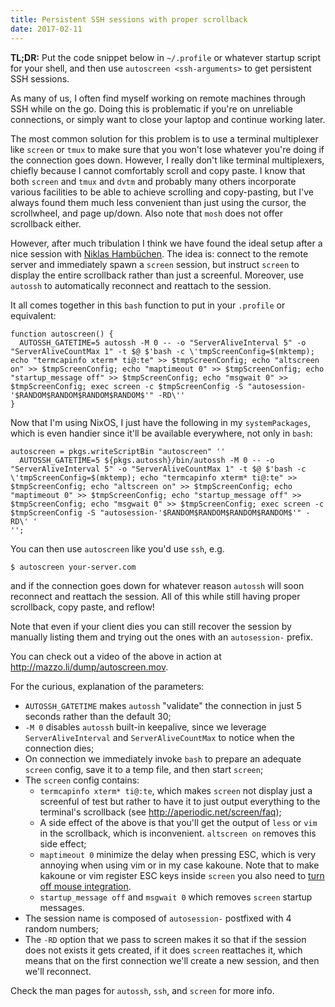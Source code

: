 ```yaml
---
title: Persistent SSH sessions with proper scrollback
date: 2017-02-11
---
```


**TL;DR:** Put the code snippet below in `~/.profile` or whatever startup
script for your shell, and then use `autoscreen <ssh-arguments>` to get
persistent SSH sessions.

As many of us, I often find myself working on remote machines through SSH while on the
go. Doing this is problematic if you're on unreliable connections, or simply want
to close your laptop and continue working later.

The most common solution for this problem is to use a terminal multiplexer
like `screen` or `tmux` to make sure that you won't lose whatever you're
doing if the connection goes down. However, I really don't like terminal
multiplexers, chiefly because I cannot comfortably scroll and copy
paste. I know that both `screen` and `tmux` and `dvtm` and probably many
others incorporate various facilities to be able to achieve scrolling
and copy-pasting, but I've always found them much less convenient than
just using the cursor, the scrollwheel, and page up/down. Also note
that `mosh` does not offer scrollback either.

However, after much tribulation I think we have found the ideal setup
after a nice session with [Niklas Hambüchen](http://github.com/nh2). The
idea is: connect to the remote server and immediately spawn a `screen`
session, but instruct `screen` to display the entire scrollback rather
than just a screenful. Moreover, use `autossh` to automatically reconnect
and reattach to the session.

It all comes together in this `bash` function to put in your `.profile`
or equivalent:

```
function autoscreen() {
  AUTOSSH_GATETIME=5 autossh -M 0 -- -o "ServerAliveInterval 5" -o "ServerAliveCountMax 1" -t $@ $'bash -c \'tmpScreenConfig=$(mktemp); echo "termcapinfo xterm* ti@:te" >> $tmpScreenConfig; echo "altscreen on" >> $tmpScreenConfig; echo "maptimeout 0" >> $tmpScreenConfig; echo "startup_message off" >> $tmpScreenConfig; echo "msgwait 0" >> $tmpScreenConfig; exec screen -c $tmpScreenConfig -S "autosession-'$RANDOM$RANDOM$RANDOM$RANDOM$'" -RD\''
}
```

Now that I'm using NixOS, I just have the following in my `systemPackages`, which is even handier since it'll be available everywhere, not only in `bash`:

```
autoscreen = pkgs.writeScriptBin "autoscreen" ''
  AUTOSSH_GATETIME=5 ${pkgs.autossh}/bin/autossh -M 0 -- -o "ServerAliveInterval 5" -o "ServerAliveCountMax 1" -t $@ $'bash -c \'tmpScreenConfig=$(mktemp); echo "termcapinfo xterm* ti@:te" >> $tmpScreenConfig; echo "altscreen on" >> $tmpScreenConfig; echo "maptimeout 0" >> $tmpScreenConfig; echo "startup_message off" >> $tmpScreenConfig; echo "msgwait 0" >> $tmpScreenConfig; exec screen -c $tmpScreenConfig -S "autosession-'$RANDOM$RANDOM$RANDOM$RANDOM$'" -RD\' '
'';
```

You can then use `autoscreen` like you'd use `ssh`, e.g.

```
$ autoscreen your-server.com
```

and if the connection goes down for whatever reason `autossh` will soon
reconnect and reattach the session. All of this while still having proper
scrollback, copy paste, and reflow!

Note that even if your client dies you can still recover the session
by manually listing them and trying out the ones with an `autosession-`
prefix.

You can check out a video of the above in action at
<http://mazzo.li/dump/autoscreen.mov>.

For the curious, explanation of the parameters:

* `AUTOSSH_GATETIME` makes `autossh` "validate" the connection
  in just 5 seconds rather than the default 30;
* `-M 0` disables `autossh` built-in keepalive, since we leverage `ServerAliveInterval` and `ServerAliveCountMax`
  to notice when the connection dies;
* On connection we immediately invoke `bash` to prepare an adequate `screen`
  config, save it to a temp file, and then start `screen`;
* The `screen` config contains:
    - `termcapinfo xterm* ti@:te`, which makes `screen` not display
      just a screenful of test but rather to have it to just output
      everything to the terminal's scrollback (see <http://aperiodic.net/screen/faq>);
    - A side effect of the above is that you'll get the output
      of `less` or `vim` in the scrollback, which is inconvenient.
      `altscreen on` removes this side effect;
    - `maptimeout 0` minimize the delay when pressing ESC, which
    is very annoying when using vim or in my case kakoune. Note that to make
    kakoune or vim register ESC keys inside `screen` you also need to [turn
    off mouse integration](https://github.com/mawww/kakoune/issues/1858#issuecomment-939427528). 
    - `startup_message off` and `msgwait 0` which removes `screen` startup messages.
* The session name is composed of `autosession-` postfixed
  with 4 random numbers;
* The `-RD` option that we pass to screen makes it so that
  if the session does not exists it gets created, if it does
  `screen` reattaches it, which means that on the first connection
  we'll create a new session, and then we'll reconnect.

Check the man pages for `autossh`, `ssh`, and `screen` for more
info.
